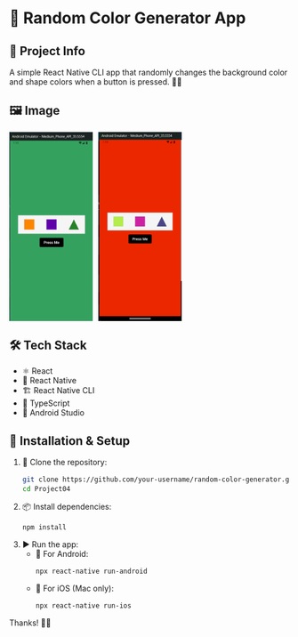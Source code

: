# 🎨 Random Color Generator App

## 📌 Project Info
A simple React Native CLI app that randomly changes the background color and shape colors when a button is pressed. 🎲✨

## 🖼️ Image
<div style="display: flex; flex-direction: row; gap: 10px;">
  <img src="output1.png" alt="App Screenshot" width="150" height="auto"/>
  <img src="output2.png" alt="App Screenshot" width="150" height="auto"/>
</div>

## 🛠️ Tech Stack
- ⚛️ React
- 📱 React Native
- 🏗️ React Native CLI
- 📝 TypeScript
- 🤖 Android Studio

## 🚀 Installation & Setup
1. 🔽 Clone the repository:
   ```sh
   git clone https://github.com/your-username/random-color-generator.git
   cd Project04
   ```
2. 📦 Install dependencies:
   ```sh
   npm install
   ```
3. ▶️ Run the app:
   - 📱 For Android:
     ```sh
     npx react-native run-android
     ```
   - 🍏 For iOS (Mac only):
     ```sh
     npx react-native run-ios
     ```

Thanks! 🎉🚀

